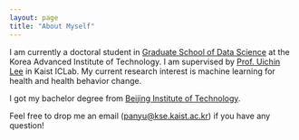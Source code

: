 ```yaml
---
layout: page 
title: "About Myself"
---
```


I am currently a doctoral student in [Graduate School of Data Science](https://ie.kaist.ac.kr/) at the Korea Advanced Institute of Technology. I am supervised by [Prof. Uichin Lee](http://ic.kaist.ac.kr/wiki/wiki.cgi?UichinLee) in Kaist ICLab. My current research interest is machine learning for health and health behavior change. 

I got my bachelor degree from [Beijing Institute of Technology](https://english.bit.edu.cn/).

Feel free to drop me an email (panyu@kse.kaist.ac.kr) if you have any question! 

